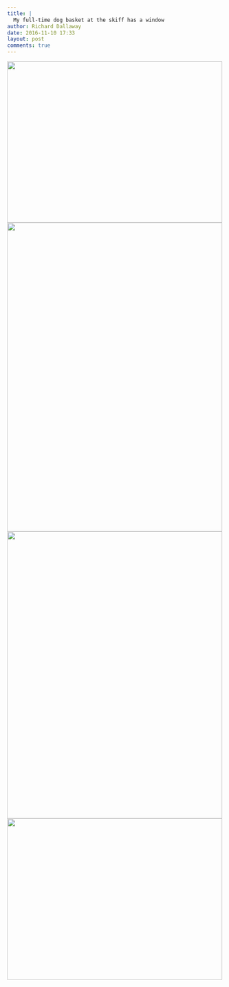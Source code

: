 ```yaml
---
title: |
  My full-time dog basket at the skiff has a window
author: Richard Dallaway
date: 2016-11-10 17:33
layout: post
comments: true
---
```


<div>
        <a href="http://static.skitters.dallaway.com/2016-11-10-my-full-time-dog-basket-at-the-skiff-has-a-window-fullsize-IMG_0517.jpg">
          <img src="http://static.skitters.dallaway.com/2016-11-10-my-full-time-dog-basket-at-the-skiff-has-a-window-thumb-IMG_0517.jpg" width="500" height="375"/>
        </a>
      </div><div>
        <a href="http://static.skitters.dallaway.com/2016-11-10-my-full-time-dog-basket-at-the-skiff-has-a-window-fullsize-IMG_0535.jpg">
          <img src="http://static.skitters.dallaway.com/2016-11-10-my-full-time-dog-basket-at-the-skiff-has-a-window-thumb-IMG_0535.jpg" width="500" height="718"/>
        </a>
      </div><div>
        <a href="http://static.skitters.dallaway.com/2016-11-10-my-full-time-dog-basket-at-the-skiff-has-a-window-fullsize-IMG_0514.jpg">
          <img src="http://static.skitters.dallaway.com/2016-11-10-my-full-time-dog-basket-at-the-skiff-has-a-window-thumb-IMG_0514.jpg" width="500" height="667"/>
        </a>
      </div><div>
        <a href="http://static.skitters.dallaway.com/2016-11-10-my-full-time-dog-basket-at-the-skiff-has-a-window-fullsize-IMG_0528.jpg">
          <img src="http://static.skitters.dallaway.com/2016-11-10-my-full-time-dog-basket-at-the-skiff-has-a-window-thumb-IMG_0528.jpg" width="500" height="375"/>
        </a>
      </div>


     
      